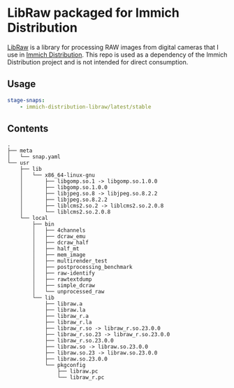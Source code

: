 # LibRaw packaged for Immich Distribution

[LibRaw](https://www.libraw.org/) is a library for processing RAW images from digital cameras that I use in [Immich Distribution](https://github.com/nsg/immich-distribution). This repo is used as a dependency of the Immich Distribution project and is not intended for direct consumption.

## Usage

```yaml
stage-snaps:
    - immich-distribution-libraw/latest/stable
```

## Contents
```
.
├── meta
│   └── snap.yaml
└── usr
    ├── lib
    │   └── x86_64-linux-gnu
    │       ├── libgomp.so.1 -> libgomp.so.1.0.0
    │       ├── libgomp.so.1.0.0
    │       ├── libjpeg.so.8 -> libjpeg.so.8.2.2
    │       ├── libjpeg.so.8.2.2
    │       ├── liblcms2.so.2 -> liblcms2.so.2.0.8
    │       └── liblcms2.so.2.0.8
    └── local
        ├── bin
        │   ├── 4channels
        │   ├── dcraw_emu
        │   ├── dcraw_half
        │   ├── half_mt
        │   ├── mem_image
        │   ├── multirender_test
        │   ├── postprocessing_benchmark
        │   ├── raw-identify
        │   ├── rawtextdump
        │   ├── simple_dcraw
        │   └── unprocessed_raw
        └── lib
            ├── libraw.a
            ├── libraw.la
            ├── libraw_r.a
            ├── libraw_r.la
            ├── libraw_r.so -> libraw_r.so.23.0.0
            ├── libraw_r.so.23 -> libraw_r.so.23.0.0
            ├── libraw_r.so.23.0.0
            ├── libraw.so -> libraw.so.23.0.0
            ├── libraw.so.23 -> libraw.so.23.0.0
            ├── libraw.so.23.0.0
            └── pkgconfig
                ├── libraw.pc
                └── libraw_r.pc
```
